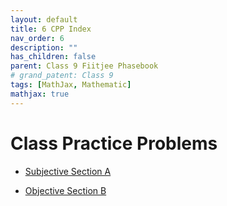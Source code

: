 ```yaml
---
layout: default
title: 6 CPP Index
nav_order: 6
description: ""
has_children: false
parent: Class 9 Fiitjee Phasebook
# grand_patent: Class 9
tags: [MathJax, Mathematic]
mathjax: true
---
```


# Class Practice Problems

* [Subjective Section A](./6-cpp/6.1-cpp-subjective-sectionA.html)  
  
* [Objective Section B](./6-cpp/6.2-cpp-objective-sectionB.html)
  